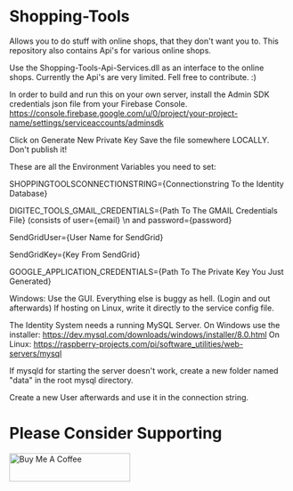 # Shopping-Tools
Allows you to do stuff with online shops, that they don't want you to.
This repository also contains Api's for various online shops.

Use the Shopping-Tools-Api-Services.dll as an interface to the online shops. Currently the Api's are very limited. Fell free to contribute. :)


In order to build and run this on your own server, install the Admin SDK credentials json file from your Firebase Console.
https://console.firebase.google.com/u/0/project/your-project-name/settings/serviceaccounts/adminsdk

Click on Generate New Private Key
Save the file somewhere LOCALLY. Don't publish it!

These are all the Environment Variables you need to set:

SHOPPINGTOOLSCONNECTIONSTRING={Connectionstring To the Identity Database}

DIGITEC_TOOLS_GMAIL_CREDENTIALS={Path To The GMAIL Credentials File} (consists of user={email} \n and password={password}

SendGridUser={User Name for SendGrid}

SendGridKey={Key From SendGrid}

GOOGLE_APPLICATION_CREDENTIALS={Path To The Private Key You Just Generated}


Windows: Use the GUI. Everything else is buggy as hell. (Login and out afterwards)
If hosting on Linux, write it directly to the service config file.

The Identity System needs a running MySQL Server.
On Windows use the installer: https://dev.mysql.com/downloads/windows/installer/8.0.html
On Linux: https://raspberry-projects.com/pi/software_utilities/web-servers/mysql

If mysqld for starting the server doesn't work, create a new folder named "data" in the root mysql directory.

Create a new User afterwards and use it in the connection string.

# Please Consider Supporting
<a href="https://www.buymeacoffee.com/KevinMueller" target="_blank"><img src="https://cdn.buymeacoffee.com/buttons/default-orange.png" alt="Buy Me A Coffee" style="height: 51px !important;width: 217px !important;" ></a>
